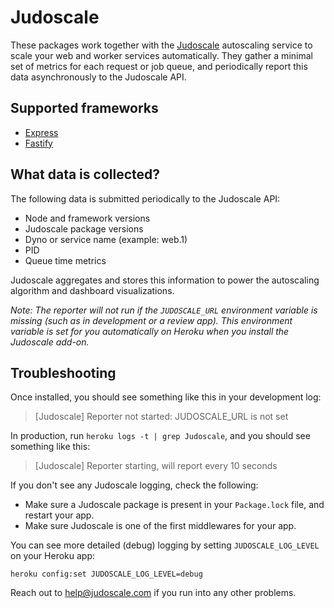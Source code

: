 # Judoscale

These packages work together with the [Judoscale](https://judoscale.com) autoscaling service to scale your web and worker services automatically. They gather a minimal set of metrics for each request or job queue, and periodically report this data asynchronously to the Judoscale API.

## Supported frameworks

- [Express](https://github.com/judoscale/judoscale-node/tree/main/express)
- [Fastify](https://github.com/judoscale/judoscale-node/tree/main/fastify)

## What data is collected?

The following data is submitted periodically to the Judoscale API:

- Node and framework versions
- Judoscale package versions
- Dyno or service name (example: web.1)
- PID
- Queue time metrics

Judoscale aggregates and stores this information to power the autoscaling algorithm and dashboard visualizations.

_Note: The reporter will not run if the `JUDOSCALE_URL` environment variable is missing (such as in development or a review app). This environment variable is set for you automatically on Heroku when you install the Judoscale add-on._

## Troubleshooting

Once installed, you should see something like this in your development log:

> [Judoscale] Reporter not started: JUDOSCALE_URL is not set

In production, run `heroku logs -t | grep Judoscale`, and you should see something like this:

> [Judoscale] Reporter starting, will report every 10 seconds

If you don't see any Judoscale logging, check the following:

- Make sure a Judoscale package is present in your `Package.lock` file, and restart your app.
- Make sure Judoscale is one of the first middlewares for your app.

You can see more detailed (debug) logging by setting `JUDOSCALE_LOG_LEVEL` on your Heroku app:

```
heroku config:set JUDOSCALE_LOG_LEVEL=debug
```

Reach out to help@judoscale.com if you run into any other problems.

